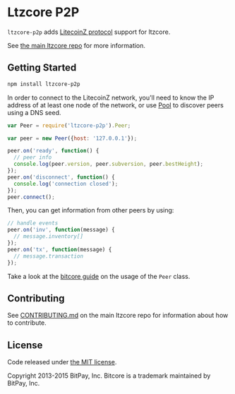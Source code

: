 Ltzcore P2P
=======

`ltzcore-p2p` adds [LitecoinZ protocol](https://en.bitcoin.it/wiki/Protocol_documentation) support for ltzcore.

See [the main ltzcore repo](https://github.com/LitecoinZ-Community/ltzcore) for more information.

## Getting Started

```sh
npm install ltzcore-p2p
```
In order to connect to the LitecoinZ network, you'll need to know the IP address of at least one node of the network, or use [Pool](/docs/pool.md) to discover peers using a DNS seed.

```javascript
var Peer = require('ltzcore-p2p').Peer;

var peer = new Peer({host: '127.0.0.1'});

peer.on('ready', function() {
  // peer info
  console.log(peer.version, peer.subversion, peer.bestHeight);
});
peer.on('disconnect', function() {
  console.log('connection closed');
});
peer.connect();
```

Then, you can get information from other peers by using:

```javascript
// handle events
peer.on('inv', function(message) {
  // message.inventory[]
});
peer.on('tx', function(message) {
  // message.transaction
});
```

Take a look at the [bitcore guide](http://bitcore.io/guide/peer.html) on the usage of the `Peer` class.

## Contributing

See [CONTRIBUTING.md](https://github.com/LitecoinZ-Community/ltzcore/blob/master/CONTRIBUTING.md) on the main ltzcore repo for information about how to contribute.

## License

Code released under [the MIT license](https://github.com/LitecoinZ-Community/ltzcore/blob/master/LICENSE).

Copyright 2013-2015 BitPay, Inc. Bitcore is a trademark maintained by BitPay, Inc.
